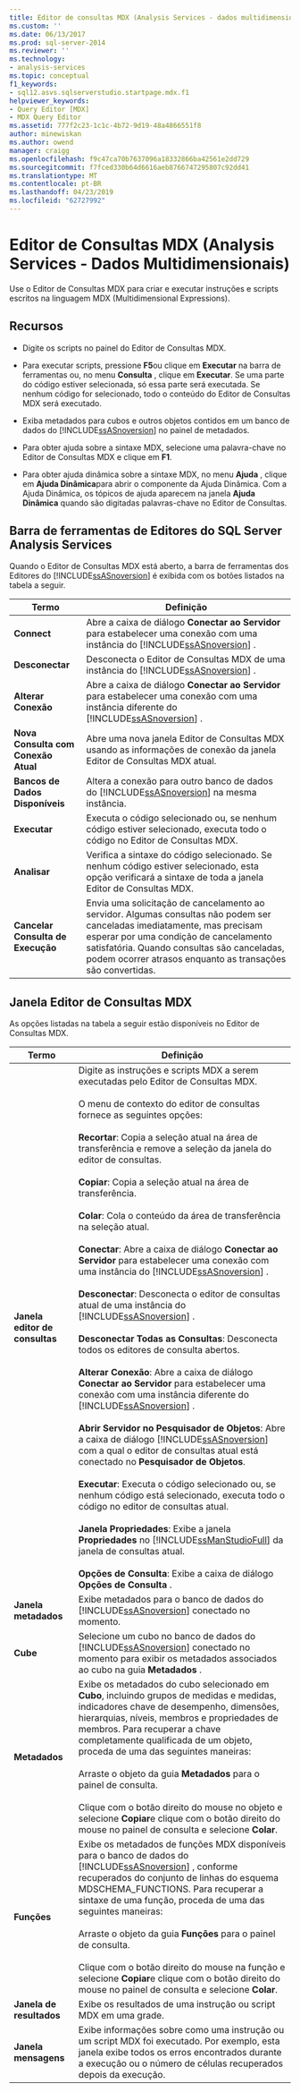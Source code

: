 ```yaml
---
title: Editor de consultas MDX (Analysis Services - dados multidimensionais) | Microsoft Docs
ms.custom: ''
ms.date: 06/13/2017
ms.prod: sql-server-2014
ms.reviewer: ''
ms.technology:
- analysis-services
ms.topic: conceptual
f1_keywords:
- sql12.asvs.sqlserverstudio.startpage.mdx.f1
helpviewer_keywords:
- Query Editor [MDX]
- MDX Query Editor
ms.assetid: 777f2c23-1c1c-4b72-9d19-48a4866551f8
author: minewiskan
ms.author: owend
manager: craigg
ms.openlocfilehash: f9c47ca70b7637096a18332866ba42561e2dd729
ms.sourcegitcommit: f7fced330b64d6616aeb8766747295807c92dd41
ms.translationtype: MT
ms.contentlocale: pt-BR
ms.lasthandoff: 04/23/2019
ms.locfileid: "62727992"
---
```

# <a name="mdx-query-editor-analysis-services---multidimensional-data"></a>Editor de Consultas MDX (Analysis Services - Dados Multidimensionais)
  Use o Editor de Consultas MDX para criar e executar instruções e scripts escritos na linguagem MDX (Multidimensional Expressions).  
  
## <a name="features"></a>Recursos  
  
-   Digite os scripts no painel do Editor de Consultas MDX.  
  
-   Para executar scripts, pressione **F5**ou clique em **Executar** na barra de ferramentas ou, no menu **Consulta** , clique em **Executar**. Se uma parte do código estiver selecionada, só essa parte será executada. Se nenhum código for selecionado, todo o conteúdo do Editor de Consultas MDX será executado.  
  
-   Exiba metadados para cubos e outros objetos contidos em um banco de dados do [!INCLUDE[ssASnoversion](../includes/ssasnoversion-md.md)] no painel de metadados.  
  
-   Para obter ajuda sobre a sintaxe MDX, selecione uma palavra-chave no Editor de Consultas MDX e clique em **F1**.  
  
-   Para obter ajuda dinâmica sobre a sintaxe MDX, no menu **Ajuda** , clique em **Ajuda Dinâmica**para abrir o componente da Ajuda Dinâmica. Com a Ajuda Dinâmica, os tópicos de ajuda aparecem na janela **Ajuda Dinâmica** quando são digitadas palavras-chave no Editor de Consultas.  
  
## <a name="sql-server-analysis-services-editors-toolbar"></a>Barra de ferramentas de Editores do SQL Server Analysis Services  
 Quando o Editor de Consultas MDX está aberto, a barra de ferramentas dos Editores do [!INCLUDE[ssASnoversion](../includes/ssasnoversion-md.md)] é exibida com os botões listados na tabela a seguir.  
  
|Termo|Definição|  
|----------|----------------|  
|**Connect**|Abre a caixa de diálogo **Conectar ao Servidor** para estabelecer uma conexão com uma instância do [!INCLUDE[ssASnoversion](../includes/ssasnoversion-md.md)] .|  
|**Desconectar**|Desconecta o Editor de Consultas MDX de uma instância do [!INCLUDE[ssASnoversion](../includes/ssasnoversion-md.md)] .|  
|**Alterar Conexão**|Abre a caixa de diálogo **Conectar ao Servidor** para estabelecer uma conexão com uma instância diferente do [!INCLUDE[ssASnoversion](../includes/ssasnoversion-md.md)] .|  
|**Nova Consulta com Conexão Atual**|Abre uma nova janela Editor de Consultas MDX usando as informações de conexão da janela Editor de Consultas MDX atual.|  
|**Bancos de Dados Disponíveis**|Altera a conexão para outro banco de dados do [!INCLUDE[ssASnoversion](../includes/ssasnoversion-md.md)] na mesma instância.|  
|**Executar**|Executa o código selecionado ou, se nenhum código estiver selecionado, executa todo o código no Editor de Consultas MDX.|  
|**Analisar**|Verifica a sintaxe do código selecionado. Se nenhum código estiver selecionado, esta opção verificará a sintaxe de toda a janela Editor de Consultas MDX.|  
|**Cancelar Consulta de Execução**|Envia uma solicitação de cancelamento ao servidor. Algumas consultas não podem ser canceladas imediatamente, mas precisam esperar por uma condição de cancelamento satisfatória. Quando consultas são canceladas, podem ocorrer atrasos enquanto as transações são convertidas.|  
  
## <a name="mdx-query-editor-window"></a>Janela Editor de Consultas MDX  
 As opções listadas na tabela a seguir estão disponíveis no Editor de Consultas MDX.  
  
|Termo|Definição|  
|----------|----------------|  
|**Janela editor de consultas**|Digite as instruções e scripts MDX a serem executadas pelo Editor de Consultas MDX.<br /><br /> O menu de contexto do editor de consultas fornece as seguintes opções:<br /><br /> **Recortar**: Copia a seleção atual na área de transferência e remove a seleção da janela do editor de consultas.<br /><br /> **Copiar**: Copia a seleção atual na área de transferência.<br /><br /> **Colar**: Cola o conteúdo da área de transferência na seleção atual.<br /><br /> **Conectar**: Abre a caixa de diálogo **Conectar ao Servidor** para estabelecer uma conexão com uma instância do [!INCLUDE[ssASnoversion](../includes/ssasnoversion-md.md)] .<br /><br /> **Desconectar**: Desconecta o editor de consultas atual de uma instância do [!INCLUDE[ssASnoversion](../includes/ssasnoversion-md.md)] .<br /><br /> **Desconectar Todas as Consultas**: Desconecta todos os editores de consulta abertos.<br /><br /> **Alterar Conexão**: Abre a caixa de diálogo **Conectar ao Servidor** para estabelecer uma conexão com uma instância diferente do [!INCLUDE[ssASnoversion](../includes/ssasnoversion-md.md)] .<br /><br /> **Abrir Servidor no Pesquisador de Objetos**: Abre a caixa de diálogo [!INCLUDE[ssASnoversion](../includes/ssasnoversion-md.md)] com a qual o editor de consultas atual está conectado no **Pesquisador de Objetos**.<br /><br /> **Executar**: Executa o código selecionado ou, se nenhum código está selecionado, executa todo o código no editor de consultas atual.<br /><br /> **Janela Propriedades**: Exibe a janela **Propriedades** no [!INCLUDE[ssManStudioFull](../includes/ssmanstudiofull-md.md)] da janela de consultas atual.<br /><br /> **Opções de Consulta**: Exibe a caixa de diálogo **Opções de Consulta** .|  
|**Janela metadados**|Exibe metadados para o banco de dados do [!INCLUDE[ssASnoversion](../includes/ssasnoversion-md.md)] conectado no momento.|  
|**Cube**|Selecione um cubo no banco de dados do [!INCLUDE[ssASnoversion](../includes/ssasnoversion-md.md)] conectado no momento para exibir os metadados associados ao cubo na guia **Metadados** .|  
|**Metadados**|Exibe os metadados do cubo selecionado em **Cubo**, incluindo grupos de medidas e medidas, indicadores chave de desempenho, dimensões, hierarquias, níveis, membros e propriedades de membros. Para recuperar a chave completamente qualificada de um objeto, proceda de uma das seguintes maneiras:<br /><br /> Arraste o objeto da guia **Metadados** para o painel de consulta.<br /><br /> Clique com o botão direito do mouse no objeto e selecione **Copiar**e clique com o botão direito do mouse no painel de consulta e selecione **Colar**.|  
|**Funções**|Exibe os metadados de funções MDX disponíveis para o banco de dados do [!INCLUDE[ssASnoversion](../includes/ssasnoversion-md.md)] , conforme recuperados do conjunto de linhas do esquema MDSCHEMA_FUNCTIONS. Para recuperar a sintaxe de uma função, proceda de uma das seguintes maneiras:<br /><br /> Arraste o objeto da guia **Funções** para o painel de consulta.<br /><br /> Clique com o botão direito do mouse na função e selecione **Copiar**e clique com o botão direito do mouse no painel de consulta e selecione **Colar**.|  
|**Janela de resultados**|Exibe os resultados de uma instrução ou script MDX em uma grade.|  
|**Janela mensagens**|Exibe informações sobre como uma instrução ou um script MDX foi executado. Por exemplo, esta janela exibe todos os erros encontrados durante a execução ou o número de células recuperados depois da execução.|  
  
  
